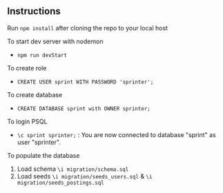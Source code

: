## Instructions

Run `npm install` after cloning the repo to your local host

To start dev server with nodemon

- `npm run devStart`

To create role

- `CREATE USER sprint WITH PASSWORD 'sprinter';`

To create database

- `CREATE DATABASE sprint with OWNER sprinter;`

To login PSQL

- `\c sprint sprinter;` : You are now connected to database "sprint" as user "sprinter".

To populate the database

1. Load schema `\i migration/schema.sql `
2. Load seeds `\i migration/seeds_users.sql` & `\i migration/seeds_postings.sql`
